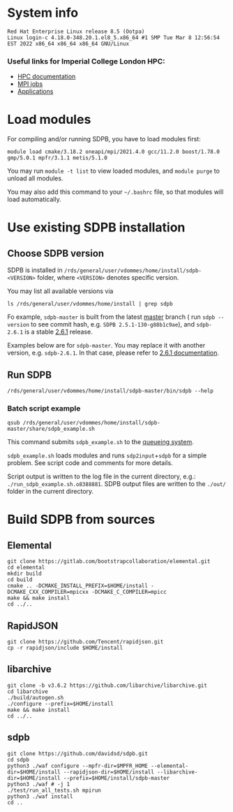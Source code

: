# System info

    Red Hat Enterprise Linux release 8.5 (Ootpa)
    Linux login-c 4.18.0-348.20.1.el8_5.x86_64 #1 SMP Tue Mar 8 12:56:54 EST 2022 x86_64 x86_64 x86_64 GNU/Linux

### Useful links for Imperial College London HPC:

- [HPC documentation](https://wiki.imperial.ac.uk/display/HPC)
- [MPI jobs](https://wiki.imperial.ac.uk/display/HPC/MPI+Jobs)
- [Applications](https://wiki.imperial.ac.uk/display/HPC/Applications)

# Load modules

For compiling and/or running SDPB, you have to load modules first:

    module load cmake/3.18.2 oneapi/mpi/2021.4.0 gcc/11.2.0 boost/1.78.0 gmp/5.0.1 mpfr/3.1.1 metis/5.1.0

You may run `module -t list` to view loaded modules,
and `module purge` to unload all modules.

You may also add this command to your `~/.bashrc` file, so that modules will load automatically.

# Use existing SDPB installation

## Choose SDPB version

SDPB is installed in `/rds/general/user/vdommes/home/install/sdpb-<VERSION>` folder,
where `<VERSION>` denotes specific version.

You may list all available versions via

    ls /rds/general/user/vdommes/home/install | grep sdpb

Fo example, `sdpb-master` is built from the latest [master](https://github.com/davidsd/sdpb/tree/master) branch (
run `sdpb --version` to see commit hash, e.g. `SDPB 2.5.1-130-g88b1c9ae`),
and `sdpb-2.6.1` is a stable [2.6.1](https://github.com/davidsd/sdpb/releases/tag/2.6.1) release.

Examples below are for `sdpb-master`.
You may replace it with another version, e.g. `sdpb-2.6.1`.
In that case, please refer
to [2.6.1 documentation](https://github.com/davidsd/sdpb/blob/2.6.1/docs/site_installs/Imperial.md).

## Run SDPB

    /rds/general/user/vdommes/home/install/sdpb-master/bin/sdpb --help

### Batch script example

    qsub /rds/general/user/vdommes/home/install/sdpb-master/share/sdpb_example.sh

This command submits `sdpb_example.sh` to
the [queueing system](https://wiki.imperial.ac.uk/display/HPC/Queueing+System).

`sdpb_example.sh` loads modules and runs `sdp2input`+`sdpb` for a simple problem.
See script code and comments for more details.

Script output is written to the log file in the current directory, e.g.:
`./run_sdpb_example.sh.o8388881`.
SDPB output files are written to the `./out/` folder in the current directory.

# Build SDPB from sources

## Elemental

    git clone https://gitlab.com/bootstrapcollaboration/elemental.git
    cd elemental
    mkdir build
    cd build
    cmake .. -DCMAKE_INSTALL_PREFIX=$HOME/install -DCMAKE_CXX_COMPILER=mpicxx -DCMAKE_C_COMPILER=mpicc
    make && make install
    cd ../..

## RapidJSON

    git clone https://github.com/Tencent/rapidjson.git
    cp -r rapidjson/include $HOME/install

## libarchive

    git clone -b v3.6.2 https://github.com/libarchive/libarchive.git
    cd libarchive
    ./build/autogen.sh
    ./configure --prefix=$HOME/install
    make && make install
    cd ../..

## sdpb

    git clone https://github.com/davidsd/sdpb.git
    cd sdpb 
    python3 ./waf configure --mpfr-dir=$MPFR_HOME --elemental-dir=$HOME/install --rapidjson-dir=$HOME/install --libarchive-dir=$HOME/install --prefix=$HOME/install/sdpb-master
    python3 ./waf # -j 1
    ./test/run_all_tests.sh mpirun
    python3 ./waf install
    cd ..
